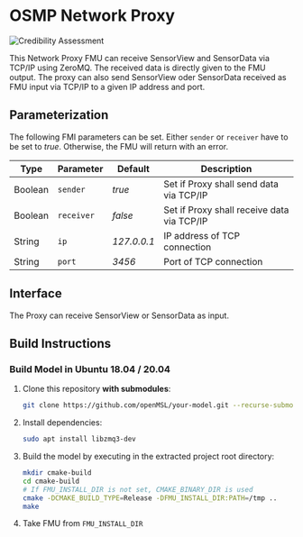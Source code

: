 # OSMP Network Proxy

![Credibility Assessment](../../actions/workflows/credibility_assessment.yml/badge.svg)

This Network Proxy FMU can receive SensorView and SensorData via TCP/IP using ZeroMQ.
The received data is directly given to the FMU output.
The proxy can also send SensorView oder SensorData received as FMU input via TCP/IP to a given IP address and port.

## Parameterization

The following FMI parameters can be set.
Either `sender` or `receiver` have to be set to _true_.
Otherwise, the FMU will return with an error.

| Type    | Parameter  | Default     | Description                                |
|---------|------------|-------------|--------------------------------------------|
| Boolean | `sender`   | _true_      | Set if Proxy shall send data via TCP/IP    |
| Boolean | `receiver` | _false_     | Set if Proxy shall receive data via TCP/IP |
| String  | `ip`       | _127.0.0.1_ | IP address of TCP connection               |
| String  | `port`     | _3456_      | Port of TCP connection                     |

## Interface

The Proxy can receive SensorView or SensorData as input.

## Build Instructions

### Build Model in Ubuntu 18.04 / 20.04

1. Clone this repository **with submodules**:

    ```bash
    git clone https://github.com/openMSL/your-model.git --recurse-submodules
    ```

2. Install dependencies:

   ```bash
   sudo apt install libzmq3-dev
   ```

3. Build the model by executing in the extracted project root directory:

    ```bash
    mkdir cmake-build
    cd cmake-build
    # If FMU_INSTALL_DIR is not set, CMAKE_BINARY_DIR is used
    cmake -DCMAKE_BUILD_TYPE=Release -DFMU_INSTALL_DIR:PATH=/tmp ..
    make
    ```

4. Take FMU from `FMU_INSTALL_DIR`
